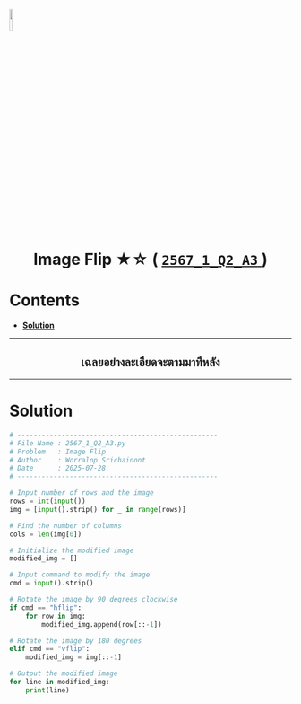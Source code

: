 <p align="left">
  <a href="../../README.md">
    <img src="../../../../Z99-OTHERS/00-common/00-back.png" style="width:10%">
  </a>
</p>

<div align="center">
  <h1>
    Image Flip ★☆ (
      <a href="https://drive.google.com/file/d/1ubTd8JIen2MJeLl6EGGRO86ZEGh-YOYs/view?usp=sharing">
        <code>2567_1_Q2_A3</code>
      </a>
    )
  </h1>
</div>

# Contents

-   [**Solution**](#solution)

---

<div align="center">
  <h2>เฉลยอย่างละเอียดจะตามมาทีหลัง</h2>
</div>

---

# Solution

```python
# --------------------------------------------------
# File Name : 2567_1_Q2_A3.py
# Problem   : Image Flip
# Author    : Worralop Srichainont
# Date      : 2025-07-28
# --------------------------------------------------

# Input number of rows and the image
rows = int(input())
img = [input().strip() for _ in range(rows)]

# Find the number of columns
cols = len(img[0])

# Initialize the modified image
modified_img = []

# Input command to modify the image
cmd = input().strip()

# Rotate the image by 90 degrees clockwise
if cmd == "hflip":
    for row in img:
        modified_img.append(row[::-1])

# Rotate the image by 180 degrees
elif cmd == "vflip":
    modified_img = img[::-1]

# Output the modified image
for line in modified_img:
    print(line)
```
